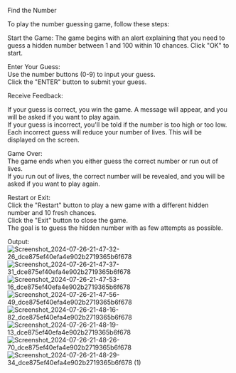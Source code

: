 Find the Number

To play the number guessing game, follow these steps:  

Start the Game: The game begins with an alert explaining that you need to guess a hidden number between 1 and 100 within 10 chances. Click "OK" to start.  

Enter Your Guess:  
Use the number buttons (0-9) to input your guess.  
Click the "ENTER" button to submit your guess.

Receive Feedback:  

If your guess is correct, you win the game. A message will appear, and you will be asked if you want to play again.  
If your guess is incorrect, you'll be told if the number is too high or too low.  
Each incorrect guess will reduce your number of lives. This will be displayed on the screen.  

Game Over:  
The game ends when you either guess the correct number or run out of lives.  
If you run out of lives, the correct number will be revealed, and you will be asked if you want to play again.  

Restart or Exit:  
Click the "Restart" button to play a new game with a different hidden number and 10 fresh chances.  
Click the "Exit" button to close the game.  
The goal is to guess the hidden number with as few attempts as possible.  

Output:  
![Screenshot_2024-07-26-21-47-32-26_dce875ef40efa4e902b2719365b6f678](https://github.com/user-attachments/assets/ad4bf9c6-3641-4671-90dd-83fb4def70df)
![Screenshot_2024-07-26-21-47-37-31_dce875ef40efa4e902b2719365b6f678](https://github.com/user-attachments/assets/203b27ea-e5c1-456e-96ce-25ad9f23b30e)
![Screenshot_2024-07-26-21-47-53-16_dce875ef40efa4e902b2719365b6f678](https://github.com/user-attachments/assets/28ab832b-0d3b-4248-9d92-73cb800addc1)
![Screenshot_2024-07-26-21-47-56-49_dce875ef40efa4e902b2719365b6f678](https://github.com/user-attachments/assets/edde0e15-e54b-4036-a30f-46f806324b16)
![Screenshot_2024-07-26-21-48-16-82_dce875ef40efa4e902b2719365b6f678](https://github.com/user-attachments/assets/314834d7-38a9-4bb1-9a68-4d5cd5eb6318)
![Screenshot_2024-07-26-21-48-19-13_dce875ef40efa4e902b2719365b6f678](https://github.com/user-attachments/assets/a881a1e1-262c-455d-9d14-e9f2ec41fb6a)
![Screenshot_2024-07-26-21-48-26-70_dce875ef40efa4e902b2719365b6f678](https://github.com/user-attachments/assets/c94bade1-7b66-446a-baf5-70671efd3a96)
![Screenshot_2024-07-26-21-48-29-34_dce875ef40efa4e902b2719365b6f678 (1)](https://github.com/user-attachments/assets/6f11df32-9ab9-46cb-b5c2-72184e46653c)



